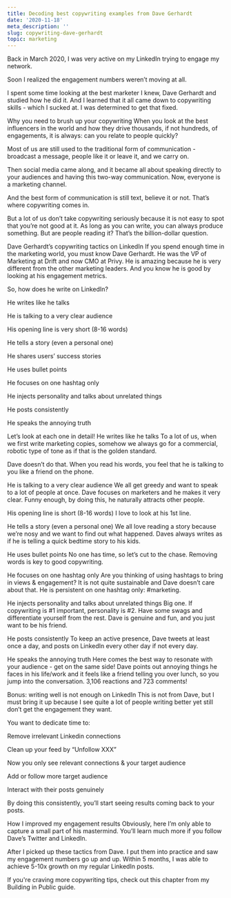 ```yaml
---
title: Decoding best copywriting examples from Dave Gerhardt
date: '2020-11-18'
meta_description: ''
slug: copywriting-dave-gerhardt
topic: marketing
---
```


Back in March 2020, I was very active on my LinkedIn trying to engage my network.

Soon I realized the engagement numbers weren’t moving at all.

I spent some time looking at the best marketer I knew, Dave Gerhardt and studied how he did it. And I learned that it all came down to copywriting skills - which I sucked at. I was determined to get that fixed.

Why you need to brush up your copywriting
When you look at the best influencers in the world and how they drive thousands, if not hundreds, of engagements, it is always: can you relate to people quickly?

Most of us are still used to the traditional form of communication - broadcast a message, people like it or leave it, and we carry on.

Then social media came along, and it became all about speaking directly to your audiences and having this two-way communication. Now, everyone is a marketing channel.

And the best form of communication is still text, believe it or not. That’s where copywriting comes in.

But a lot of us don’t take copywriting seriously because it is not easy to spot that you’re not good at it. As long as you can write, you can always produce something. But are people reading it? That’s the billion-dollar question.



Dave Gerhardt’s copywriting tactics on LinkedIn
If you spend enough time in the marketing world, you must know Dave Gerhardt. He was the VP of Marketing at Drift and now CMO at Privy. He is amazing because he is very different from the other marketing leaders. And you know he is good by looking at his engagement metrics.

So, how does he write on LinkedIn?

He writes like he talks

He is talking to a very clear audience

His opening line is very short (8-16 words)

He tells a story (even a personal one)

He shares users’ success stories

He uses bullet points

He focuses on one hashtag only

He injects personality and talks about unrelated things

He posts consistently

He speaks the annoying truth

Let’s look at each one in detail!
He writes like he talks
To a lot of us, when we first write marketing copies, somehow we always go for a commercial, robotic type of tone as if that is the golden standard.

Dave doesn’t do that. When you read his words, you feel that he is talking to you like a friend on the phone.



He is talking to a very clear audience
We all get greedy and want to speak to a lot of people at once. Dave focuses on marketers and he makes it very clear. Funny enough, by doing this, he naturally attracts other people.



His opening line is short (8-16 words)
I love to look at his 1st line.



He tells a story (even a personal one)
We all love reading a story because we’re nosy and we want to find out what happened. Daves always writes as if he is telling a quick bedtime story to his kids.



He uses bullet points
No one has time, so let’s cut to the chase. Removing words is key to good copywriting.



He focuses on one hashtag only
Are you thinking of using hashtags to bring in views & engagement? It is not quite sustainable and Dave doesn’t care about that. He is persistent on one hashtag only: #marketing.



He injects personality and talks about unrelated things
Big one. If copywriting is #1 important, personality is #2. Have some swags and differentiate yourself from the rest. Dave is genuine and fun, and you just want to be his friend.



He posts consistently
To keep an active presence, Dave tweets at least once a day, and posts on LinkedIn every other day if not every day.

He speaks the annoying truth
Here comes the best way to resonate with your audience - get on the same side! Dave points out annoying things he faces in his life/work and it feels like a friend telling you over lunch, so you jump into the conversation. 3,106 reactions and 723 comments!



Bonus: writing well is not enough on LinkedIn
This is not from Dave, but I must bring it up because I see quite a lot of people writing better yet still don’t get the engagement they want.

You want to dedicate time to:

Remove irrelevant Linkedin connections

Clean up your feed by “Unfollow XXX”

Now you only see relevant connections & your target audience

Add or follow more target audience

Interact with their posts genuinely

By doing this consistently, you’ll start seeing results coming back to your posts.

How I improved my engagement results
Obviously, here I’m only able to capture a small part of his mastermind. You’ll learn much more if you follow Dave’s Twitter and LinkedIn.

After I picked up these tactics from Dave. I put them into practice and saw my engagement numbers go up and up. Within 5 months, I was able to achieve 5-10x growth on my regular LinkedIn posts.

If you're craving more copywriting tips, check out this chapter from my Building in Public guide.


